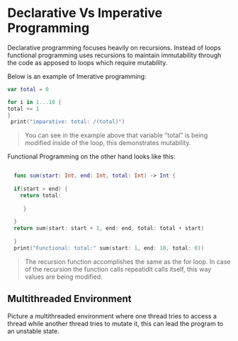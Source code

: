 # Declarative Vs Imperative Programming


Declarative programming focuses heavily on recursions. Instead of loops functional programming uses recursions to maintain immutability through the code as apposed to loops which require mutability.


Below is an example of Imerative programming:

``` swift 
var total = 0

for i in 1...10 {
total += 1
}
 print("imparative: total: /(total)")
```
> You can see in the example above that variable "total" is being modified inside of the loop, this demonstrates mutability.

Functional Programming on the other hand looks like this:

``` swift 

  func sum(start: Int, end: Int, total: Int) -> Int {
  
  if(start > end) {
    return total:
  
     }
  
  }
  return sum(start: start + 1, end: end, total: total + start)
  
  }
  print("Functional: total:" sum(start: 1, end: 10, total: 0))
```

> The recursion function accomplishes the same as the for loop. In case of the recursion the function calls repeatidlt calls itself, this way values are being modified. 



## Multithreaded Environment

Picture a multithreaded environment where one thread tries to access a thread while another thread tries to mutate it, this can lead the program to an unstable state. 


